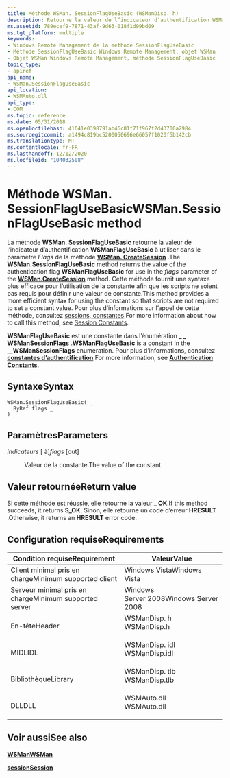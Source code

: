 ```yaml
---
title: Méthode WSMan. SessionFlagUseBasic (WSManDisp. h)
description: Retourne la valeur de l’indicateur d’authentification WSManFlagUseBasic à utiliser dans le paramètre flags de la méthode WSMan. CreateSession.
ms.assetid: 789ecef9-7871-43af-9d63-018f1d99bd09
ms.tgt_platform: multiple
keywords:
- Windows Remote Management de la méthode SessionFlagUseBasic
- Méthode SessionFlagUseBasic Windows Remote Management, objet WSMan
- Objet WSMan Windows Remote Management, méthode SessionFlagUseBasic
topic_type:
- apiref
api_name:
- WSMan.SessionFlagUseBasic
api_location:
- WSMAuto.dll
api_type:
- COM
ms.topic: reference
ms.date: 05/31/2018
ms.openlocfilehash: 41641e0398791ab46c81f71f967f2d43700a2984
ms.sourcegitcommit: a1494c819bc5200050696e66057f1020f5b142cb
ms.translationtype: MT
ms.contentlocale: fr-FR
ms.lasthandoff: 12/12/2020
ms.locfileid: "104032508"
---
```

# <a name="wsmansessionflagusebasic-method"></a><span data-ttu-id="eb3c5-106">Méthode WSMan. SessionFlagUseBasic</span><span class="sxs-lookup"><span data-stu-id="eb3c5-106">WSMan.SessionFlagUseBasic method</span></span>

<span data-ttu-id="eb3c5-107">La méthode **WSMan. SessionFlagUseBasic** retourne la valeur de l’indicateur d’authentification **WSManFlagUseBasic** à utiliser dans le paramètre *Flags* de la méthode [**WSMan. CreateSession**](wsman-createsession.md) .</span><span class="sxs-lookup"><span data-stu-id="eb3c5-107">The **WSMan.SessionFlagUseBasic** method returns the value of the authentication flag **WSManFlagUseBasic** for use in the *flags* parameter of the [**WSMan.CreateSession**](wsman-createsession.md) method.</span></span> <span data-ttu-id="eb3c5-108">Cette méthode fournit une syntaxe plus efficace pour l’utilisation de la constante afin que les scripts ne soient pas requis pour définir une valeur de constante.</span><span class="sxs-lookup"><span data-stu-id="eb3c5-108">This method provides a more efficient syntax for using the constant so that scripts are not required to set a constant value.</span></span> <span data-ttu-id="eb3c5-109">Pour plus d’informations sur l’appel de cette méthode, consultez [sessions, constantes](session-constants.md).</span><span class="sxs-lookup"><span data-stu-id="eb3c5-109">For more information about how to call this method, see [Session Constants](session-constants.md).</span></span>

<span data-ttu-id="eb3c5-110">**WSManFlagUseBasic** est une constante dans l’énumération **\_ \_ WSManSessionFlags** .</span><span class="sxs-lookup"><span data-stu-id="eb3c5-110">**WSManFlagUseBasic** is a constant in the **\_\_WSManSessionFlags** enumeration.</span></span> <span data-ttu-id="eb3c5-111">Pour plus d’informations, consultez [**constantes d’authentification**](authentication-constants.md).</span><span class="sxs-lookup"><span data-stu-id="eb3c5-111">For more information, see [**Authentication Constants**](authentication-constants.md).</span></span>

## <a name="syntax"></a><span data-ttu-id="eb3c5-112">Syntaxe</span><span class="sxs-lookup"><span data-stu-id="eb3c5-112">Syntax</span></span>


```VB
WSMan.SessionFlagUseBasic( _
  ByRef flags _
)
```



## <a name="parameters"></a><span data-ttu-id="eb3c5-113">Paramètres</span><span class="sxs-lookup"><span data-stu-id="eb3c5-113">Parameters</span></span>

<dl> <dt>

<span data-ttu-id="eb3c5-114">*indicateurs* \[ à\]</span><span class="sxs-lookup"><span data-stu-id="eb3c5-114">*flags* \[out\]</span></span>
</dt> <dd>

<span data-ttu-id="eb3c5-115">Valeur de la constante.</span><span class="sxs-lookup"><span data-stu-id="eb3c5-115">The value of the constant.</span></span>

</dd> </dl>

## <a name="return-value"></a><span data-ttu-id="eb3c5-116">Valeur retournée</span><span class="sxs-lookup"><span data-stu-id="eb3c5-116">Return value</span></span>

<span data-ttu-id="eb3c5-117">Si cette méthode est réussie, elle retourne la valeur **\_ OK**.</span><span class="sxs-lookup"><span data-stu-id="eb3c5-117">If this method succeeds, it returns **S\_OK**.</span></span> <span data-ttu-id="eb3c5-118">Sinon, elle retourne un code d’erreur **HRESULT** .</span><span class="sxs-lookup"><span data-stu-id="eb3c5-118">Otherwise, it returns an **HRESULT** error code.</span></span>

## <a name="requirements"></a><span data-ttu-id="eb3c5-119">Configuration requise</span><span class="sxs-lookup"><span data-stu-id="eb3c5-119">Requirements</span></span>



| <span data-ttu-id="eb3c5-120">Condition requise</span><span class="sxs-lookup"><span data-stu-id="eb3c5-120">Requirement</span></span> | <span data-ttu-id="eb3c5-121">Valeur</span><span class="sxs-lookup"><span data-stu-id="eb3c5-121">Value</span></span> |
|-------------------------------------|------------------------------------------------------------------------------------------|
| <span data-ttu-id="eb3c5-122">Client minimal pris en charge</span><span class="sxs-lookup"><span data-stu-id="eb3c5-122">Minimum supported client</span></span><br/> | <span data-ttu-id="eb3c5-123">Windows Vista</span><span class="sxs-lookup"><span data-stu-id="eb3c5-123">Windows Vista</span></span><br/>                                                                 |
| <span data-ttu-id="eb3c5-124">Serveur minimal pris en charge</span><span class="sxs-lookup"><span data-stu-id="eb3c5-124">Minimum supported server</span></span><br/> | <span data-ttu-id="eb3c5-125">Windows Server 2008</span><span class="sxs-lookup"><span data-stu-id="eb3c5-125">Windows Server 2008</span></span><br/>                                                           |
| <span data-ttu-id="eb3c5-126">En-tête</span><span class="sxs-lookup"><span data-stu-id="eb3c5-126">Header</span></span><br/>                   | <dl> <span data-ttu-id="eb3c5-127"><dt>WSManDisp. h</dt></span><span class="sxs-lookup"><span data-stu-id="eb3c5-127"><dt>WSManDisp.h</dt></span></span> </dl>   |
| <span data-ttu-id="eb3c5-128">MIDL</span><span class="sxs-lookup"><span data-stu-id="eb3c5-128">IDL</span></span><br/>                      | <dl> <span data-ttu-id="eb3c5-129"><dt>WSManDisp. idl</dt></span><span class="sxs-lookup"><span data-stu-id="eb3c5-129"><dt>WSManDisp.idl</dt></span></span> </dl> |
| <span data-ttu-id="eb3c5-130">Bibliothèque</span><span class="sxs-lookup"><span data-stu-id="eb3c5-130">Library</span></span><br/>                  | <dl> <span data-ttu-id="eb3c5-131"><dt>WSManDisp. tlb</dt></span><span class="sxs-lookup"><span data-stu-id="eb3c5-131"><dt>WSManDisp.tlb</dt></span></span> </dl> |
| <span data-ttu-id="eb3c5-132">DLL</span><span class="sxs-lookup"><span data-stu-id="eb3c5-132">DLL</span></span><br/>                      | <dl> <span data-ttu-id="eb3c5-133"><dt>WSMAuto.dll</dt></span><span class="sxs-lookup"><span data-stu-id="eb3c5-133"><dt>WSMAuto.dll</dt></span></span> </dl>   |



## <a name="see-also"></a><span data-ttu-id="eb3c5-134">Voir aussi</span><span class="sxs-lookup"><span data-stu-id="eb3c5-134">See also</span></span>

<dl> <dt>

[<span data-ttu-id="eb3c5-135">**WSMan**</span><span class="sxs-lookup"><span data-stu-id="eb3c5-135">**WSMan**</span></span>](wsman.md)
</dt> <dt>

[<span data-ttu-id="eb3c5-136">**session**</span><span class="sxs-lookup"><span data-stu-id="eb3c5-136">**Session**</span></span>](session.md)
</dt> </dl>

 

 





